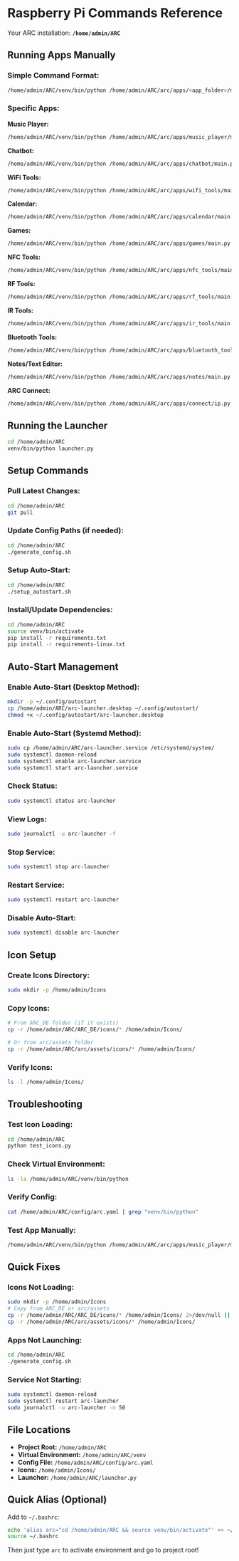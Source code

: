 # Raspberry Pi Commands Reference

Your ARC installation: **`/home/admin/ARC`**

## Running Apps Manually

### Simple Command Format:
```bash
/home/admin/ARC/venv/bin/python /home/admin/ARC/arc/apps/<app_folder>/main.py
```

### Specific Apps:

**Music Player:**
```bash
/home/admin/ARC/venv/bin/python /home/admin/ARC/arc/apps/music_player/main.py
```

**Chatbot:**
```bash
/home/admin/ARC/venv/bin/python /home/admin/ARC/arc/apps/chatbot/main.py
```

**WiFi Tools:**
```bash
/home/admin/ARC/venv/bin/python /home/admin/ARC/arc/apps/wifi_tools/main.py
```

**Calendar:**
```bash
/home/admin/ARC/venv/bin/python /home/admin/ARC/arc/apps/calendar/main.py
```

**Games:**
```bash
/home/admin/ARC/venv/bin/python /home/admin/ARC/arc/apps/games/main.py
```

**NFC Tools:**
```bash
/home/admin/ARC/venv/bin/python /home/admin/ARC/arc/apps/nfc_tools/main.py
```

**RF Tools:**
```bash
/home/admin/ARC/venv/bin/python /home/admin/ARC/arc/apps/rf_tools/main.py
```

**IR Tools:**
```bash
/home/admin/ARC/venv/bin/python /home/admin/ARC/arc/apps/ir_tools/main.py
```

**Bluetooth Tools:**
```bash
/home/admin/ARC/venv/bin/python /home/admin/ARC/arc/apps/bluetooth_tools/main.py
```

**Notes/Text Editor:**
```bash
/home/admin/ARC/venv/bin/python /home/admin/ARC/arc/apps/notes/main.py
```

**ARC Connect:**
```bash
/home/admin/ARC/venv/bin/python /home/admin/ARC/arc/apps/connect/ip.py
```

## Running the Launcher

```bash
cd /home/admin/ARC
venv/bin/python launcher.py
```

## Setup Commands

### Pull Latest Changes:
```bash
cd /home/admin/ARC
git pull
```

### Update Config Paths (if needed):
```bash
cd /home/admin/ARC
./generate_config.sh
```

### Setup Auto-Start:
```bash
cd /home/admin/ARC
./setup_autostart.sh
```

### Install/Update Dependencies:
```bash
cd /home/admin/ARC
source venv/bin/activate
pip install -r requirements.txt
pip install -r requirements-linux.txt
```

## Auto-Start Management

### Enable Auto-Start (Desktop Method):
```bash
mkdir -p ~/.config/autostart
cp /home/admin/ARC/arc-launcher.desktop ~/.config/autostart/
chmod +x ~/.config/autostart/arc-launcher.desktop
```

### Enable Auto-Start (Systemd Method):
```bash
sudo cp /home/admin/ARC/arc-launcher.service /etc/systemd/system/
sudo systemctl daemon-reload
sudo systemctl enable arc-launcher.service
sudo systemctl start arc-launcher.service
```

### Check Status:
```bash
sudo systemctl status arc-launcher
```

### View Logs:
```bash
sudo journalctl -u arc-launcher -f
```

### Stop Service:
```bash
sudo systemctl stop arc-launcher
```

### Restart Service:
```bash
sudo systemctl restart arc-launcher
```

### Disable Auto-Start:
```bash
sudo systemctl disable arc-launcher
```

## Icon Setup

### Create Icons Directory:
```bash
sudo mkdir -p /home/admin/Icons
```

### Copy Icons:
```bash
# From ARC_DE folder (if it exists)
cp -r /home/admin/ARC/ARC_DE/icons/* /home/admin/Icons/

# Or from arc/assets folder
cp -r /home/admin/ARC/arc/assets/icons/* /home/admin/Icons/
```

### Verify Icons:
```bash
ls -l /home/admin/Icons/
```

## Troubleshooting

### Test Icon Loading:
```bash
cd /home/admin/ARC
python test_icons.py
```

### Check Virtual Environment:
```bash
ls -la /home/admin/ARC/venv/bin/python
```

### Verify Config:
```bash
cat /home/admin/ARC/config/arc.yaml | grep "venv/bin/python"
```

### Test App Manually:
```bash
/home/admin/ARC/venv/bin/python /home/admin/ARC/arc/apps/music_player/main.py
```

## Quick Fixes

### Icons Not Loading:
```bash
sudo mkdir -p /home/admin/Icons
# Copy from ARC_DE or arc/assets
cp -r /home/admin/ARC/ARC_DE/icons/* /home/admin/Icons/ 2>/dev/null || \
cp -r /home/admin/ARC/arc/assets/icons/* /home/admin/Icons/
```

### Apps Not Launching:
```bash
cd /home/admin/ARC
./generate_config.sh
```

### Service Not Starting:
```bash
sudo systemctl daemon-reload
sudo systemctl restart arc-launcher
sudo journalctl -u arc-launcher -n 50
```

## File Locations

- **Project Root:** `/home/admin/ARC`
- **Virtual Environment:** `/home/admin/ARC/venv`
- **Config File:** `/home/admin/ARC/config/arc.yaml`
- **Icons:** `/home/admin/Icons/`
- **Launcher:** `/home/admin/ARC/launcher.py`

## Quick Alias (Optional)

Add to `~/.bashrc`:
```bash
echo 'alias arc="cd /home/admin/ARC && source venv/bin/activate"' >> ~/.bashrc
source ~/.bashrc
```

Then just type `arc` to activate environment and go to project root!

